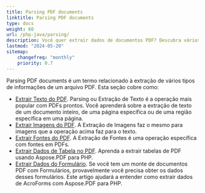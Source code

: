 ```yaml
---
title: Parsing PDF documents 
linktitle: Parsing PDF documents
type: docs
weight: 60
url: /php-java/parsing/
description: Você quer extrair dados de documentos PDF? Descubra vários métodos de extração de dados PDF com Aspose.PDF para PHP.
lastmod: "2024-05-20"
sitemap:
    changefreq: "monthly"
    priority: 0.7
---
```


Parsing PDF documents é um termo relacionado à extração de vários tipos de informações de um arquivo PDF. Esta seção cobre como:

- [Extrair Texto do PDF](/pdf/php-java/extract-text-from-pdf/). Parsing ou Extração de Texto é a operação mais popular com PDFs prontos. Você aprenderá sobre a extração de texto de um documento inteiro, de uma página específica ou de uma região específica em uma página.
- [Extrair Imagens do PDF](/pdf/php-java/extract-images-from-the-pdf-file/). A Extração de Imagens faz o mesmo para imagens que a operação acima faz para o texto.
- [Extrair Fontes do PDF](/pdf/php-java/extract-fonts-from-pdf/). A Extração de Fontes é uma operação específica com fontes em PDFs.
- [Extrair Dados de Tabela no PDF](/pdf/php-java/extract-data-from-table-in-pdf/).
 Aprenda a extrair tabelas de PDF usando Aspose.PDF para PHP.  
- [Extrair Dados do Formulário](/pdf/php-java/extract-data-from-acroform/). Se você tem um monte de documentos PDF com Formulários, provavelmente você precisa obter os dados desses formulários. Este artigo ajudará a entender como extrair dados de AcroForms com Aspose.PDF para PHP.